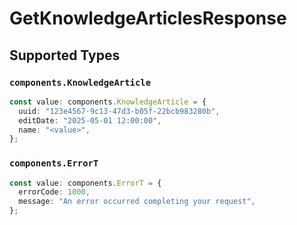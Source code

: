 # GetKnowledgeArticlesResponse


## Supported Types

### `components.KnowledgeArticle`

```typescript
const value: components.KnowledgeArticle = {
  uuid: "123e4567-9c13-47d3-b05f-22bcb983280b",
  editDate: "2025-05-01 12:00:00",
  name: "<value>",
};
```

### `components.ErrorT`

```typescript
const value: components.ErrorT = {
  errorCode: 1000,
  message: "An error occurred completing your request",
};
```


